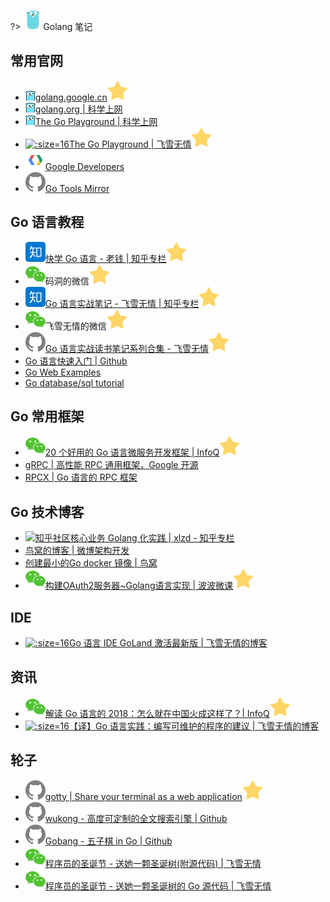 ?> ![](logo/golang.svg ':no-zoom')Golang 笔记

## 常用官网

- [![](logo/goplay.png ':size=16')golang.google.cn![](logo/star.svg)](https://golang.google.cn/)
- [![](logo/goplay.png ':size=16')golang.org | 科学上网](https://golang.org/)
- [![](logo/goplay.png ':size=16')The Go Playground | 科学上网](https://play.golang.org/)
- [![](logo/flysnow.ico ':size=16')The Go Playground | 飞雪无情![](logo/star.svg)](http://play.flysnow.org)
- [![](logo/googledevelopers.png ':size=16')Google Developers](https://developers.google.cn)
- [![](logo/github.svg)Go Tools Mirror](https://github.com/golang/tools)

## Go 语言教程

- [![](logo/zhihu.svg)快学 Go 语言 - 老钱 | 知乎专栏![](logo/star.svg)](https://zhuanlan.zhihu.com/quickgo)
- ![](logo/wechat.svg)码洞的微信![](logo/star.svg)
- [![](logo/zhihu.svg)Go 语言实战笔记 - 飞雪无情 | 知乎专栏![](logo/star.svg)](https://zhuanlan.zhihu.com/go-in-action)
- ![](logo/wechat.svg)飞雪无情的微信![](logo/star.svg)
- [![](logo/github.svg)Go 语言实战读书笔记系列合集 - 飞雪无情![](logo/star.svg)](https://github.com/rujews/go-in-action-notes)
- [Go 语言快速入门 | Github](https://github.com/jaywcjlove/golang-tutorial)
- [Go Web Examples](https://gowebexamples.com/)
- [Go database/sql tutorial](http://go-database-sql.org/)

## Go 常用框架

- [![](logo/wechat.svg)20 个好用的 Go 语言微服务开发框架 | InfoQ![](logo/star.svg)](https://mp.weixin.qq.com/s/lb66M8coA_57E4YN3uYJwA)
- [gRPC | 高性能 RPC 通用框架，Google 开源](https://grpc.io)
- [RPCX | Go 语言的 RPC 框架](http://rpcx.site/)

## Go 技术博客

- [![](https://notes.abelsu7.top/_media/star.svg)知乎社区核心业务 Golang 化实践 | xlzd - 知乎专栏](https://zhuanlan.zhihu.com/p/48039838)
- [鸟窝的博客 | 微博架构开发](https://colobu.com/)
- [创建最小的Go docker 镜像 | 鸟窝](https://colobu.com/2018/08/13/create-minimal-docker-image-for-go-applications/)
- [![](logo/wechat.svg)构建OAuth2服务器~Golang语言实现 | 波波微课![](logo/star.svg)](https://mp.weixin.qq.com/s/JsU7dk30OLSkzsnlmXtWIg)

## IDE

- [![](logo/flysnow.ico ':size=16')Go 语言 IDE GoLand 激活最新版 | 飞雪无情的博客](https://www.flysnow.org/2018/10/01/golang-ide-goland-activate.html)

## 资讯

- [![](logo/wechat.svg)解读 Go 语言的 2018：怎么就在中国火成这样了？| InfoQ![](logo/star.svg)](https://mp.weixin.qq.com/s/cIU9_BFf1J6dbHzQSDS66Q)
- [![](logo/flysnow.ico ':size=16')【译】Go 语言实践：编写可维护的程序的建议 | 飞雪无情的博客](https://www.flysnow.org/2018/12/04/golang-the-go-best-presentations.html)

## 轮子

- [![](logo/github.svg)gotty | Share your terminal as a web application![](logo/star.svg)](https://github.com/yudai/gotty)
- [![](logo/github.svg)wukong - 高度可定制的全文搜索引擎 | Github](https://github.com/huichen/wukong)
- [![](logo/github.svg)Gobang - 五子棋 in Go | Github](https://github.com/hcrgm/Gobang-Go)
- [![](logo/wechat.svg)程序员的圣诞节 - 送她一颗圣诞树(附源代码) | 飞雪无情](https://mp.weixin.qq.com/s/RzAIl_yiVuc5T6suvk9KGg)
- [![](logo/wechat.svg)程序员的圣诞节 - 送她一颗圣诞树的 Go 源代码 | 飞雪无情](https://mp.weixin.qq.com/s/q0toHYTRDEd_YdC8XeMI4A)
